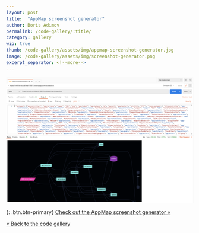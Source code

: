 ```yaml
---
layout: post
title:  "AppMap screenshot generator"
author: Boris Adimov 
permalink: /code-gallery/:title/
category: gallery
wip: true
thumb: /code-gallery/assets/img/appmap-screenshot-generator.jpg
image: /code-gallery/assets/img/screenshot-generator.png
excerpt_separator: <!--more-->
---
```


<!--more-->

![AppMap screenshot generator](/code-gallery/assets/img/screenshot-generator.png "AppMap screenshot generator")

{: .btn.btn-primary}
[Check out the AppMap screenshot generator &raquo;](https://github.com/flywithmemsl/appland-capture)

[&laquo; Back to the code gallery](/code-gallery)
